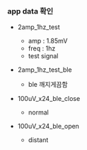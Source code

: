 ### app data 확인

- 2amp_1hz_test
  - amp : 1.85mV
  - freq : 1hz
  - test signal
- 2amp_1hz_test_ble
  - ble 깨지게끔함
- 100uV_x24_ble_close
  - normal

- 100uV_x24_ble_open
  - distant